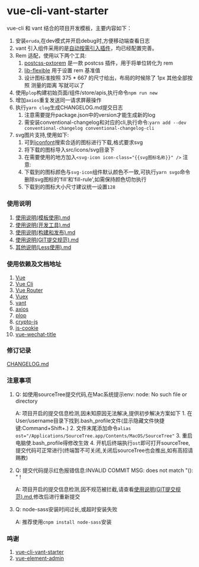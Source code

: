 # vue-cli-vant-starter #

vue-cli 和 vant 结合的项目开发模板，主要内容如下：
1. 安装`eruda`,在dev模式并开启debug时,方便移动端查看日志
2. vant 引入组件采用的是[自动按需引入插件](https://youzan.github.io/vant/#/zh-CN/quickstart)，均已经配置完善。
3. Rem 适配，使用以下两个工具:
    1. [postcss-pxtorem](https://github.com/cuth/postcss-pxtorem) 是一款 postcss 插件，用于将单位转化为 rem
    2. [lib-flexible](https://github.com/amfe/lib-flexible) 用于设置 rem 基准值
    3. 设计图标准按照 375 * 667 的尺寸给出，布局的时候除了 1px 其他全部按照 测量的距离 写就可以了
4. 使用`plop`构建初始页面/组件/store/apis,执行命令`npm run new`
5. 增加`axios`重复发送同一请求屏蔽操作
6. 执行`yarn clog`生成CHANGELOG.md提交日志
      1. 注意需要提升package.json中的version才能生成新的log
      2. 需安装conventional-changelog和对应的cli,执行命令:`yarn add --dev conventional-changelog conventional-changelog-cli`
7. svg图片支持,使用如下:
      1. 可到[iconfont](https://www.iconfont.cn/)搜索合适的图标进行下载,格式要求svg
      2. 将下载的图标导入src/icons/svg目录下
      3. 在需要使用的地方加入`<svg-icon icon-class="{{svg图标名称}}" />`
   注意:
      1. 下载到的图标颜色与`svg-icon`组件默认颜色不一致,可执行`yarn svgo`命令删除svg图标的'fill'和'fill-rule',如需保持颜色切勿执行
      2. 下载到的图标大小尺寸建议统一设置`128`

### 使用说明 ###
1. [使用说明(模板使用).md](./docs/使用说明(模板使用).md)
2. [使用说明(开发工具).md](./docs/使用说明(开发工具).md)
3. [使用说明(构建和发布).md](./docs/使用说明(构建和发布).md)
4. [使用说明(GIT提交规范).md](./docs/使用说明(GIT提交规范).md)
5. [其他说明(Less使用).md](./docs/其他说明(Less使用).md)

### 使用依赖及文档地址 ###

1. [Vue](https://cn.vuejs.org/)
2. [Vue Cli](https://cli.vuejs.org/zh/guide/cli-service.html)
3. [Vue Router](https://router.vuejs.org/zh/guide/#html)
4. [Vuex](https://vuex.vuejs.org/zh/)
5. [vant](https://youzan.github.io/vant/#/zh-CN/)
6. [axios](http://www.axios-js.com/)
7. [plop](https://www.npmjs.com/package/plop)
8. [crypto-js](https://www.npmjs.com/package/crypto-js)
9. [js-cookie](https://www.npmjs.com/package/js-cookie)
10. [vue-wechat-title](https://www.npmjs.com/package/vue-wechat-title)


### 修订记录 ###
[CHANGELOG.md](./CHANGELOG.md)

### 注意事项 ###
1. Q: 如使用sourceTree提交代码,在Mac系统提示env: node: No such file or directory

   A: 项目开启的提交信息检测,因未知原因无法解决,提供初步解决方案如下
        1. 在User/username目录下找到.bash_profile文件(显示隐藏文件快捷键:Command+Shift+.)
        2. 文件末尾添加命令`alias ost="/Applications/SourceTree.app/Contents/MacOS/SourceTree"`
        3. 重启电脑使.bash_profile得修改生效
        4. 开机后终端执行`ost`即可打开sourceTree,提交代码可正常进行(终端暂不可关闭,关闭后sourceTree也会推出,如有高招请赐教)

2. Q: 提交代码提示红色报错信息:INVALID COMMIT MSG: does not match "<type>(<scope>): <subject>" !

   A: 项目开启的提交信息检测,因不规范被拦截,请查看[使用说明(GIT提交规范).md](./使用说明(GIT提交规范).md),修改后进行重新提交
3. Q: node-sass安装时间过长,或超时安装失败

   A: 推荐使用`cnpm install node-sass`安装


### 鸣谢 ###

1. [vue-cli-vant-starter](https://github.com/fxss5201/vue-cli-vant-starter)
2. [vue-element-admin](https://github.com/PanJiaChen/vue-element-admin)